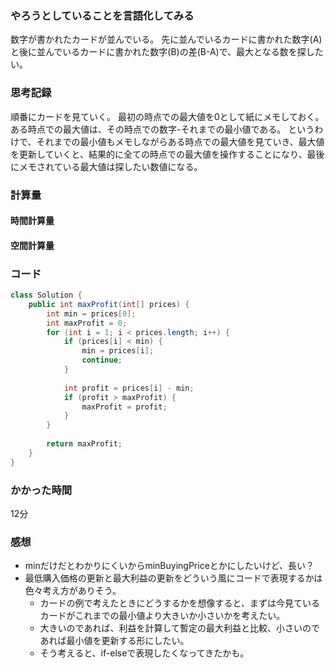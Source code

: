 ### やろうとしていることを言語化してみる
数字が書かれたカードが並んでいる。
先に並んでいるカードに書かれた数字(A)と後に並んでいるカードに書かれた数字(B)の差(B-A)で、最大となる数を探したい。

### 思考記録
順番にカードを見ていく。
最初の時点での最大値を0として紙にメモしておく。
ある時点での最大値は、その時点での数字-それまでの最小値である。
というわけで、それまでの最小値もメモしながらある時点での最大値を見ていき、最大値を更新していくと、結果的に全ての時点での最大値を操作することになり、最後にメモされている最大値は探したい数値になる。

### 計算量
#### 時間計算量

#### 空間計算量


### コード
```Java
class Solution {
    public int maxProfit(int[] prices) {
        int min = prices[0];
        int maxProfit = 0;
        for (int i = 1; i < prices.length; i++) {
            if (prices[i] < min) {
                min = prices[i];
                continue;
            }
            
            int profit = prices[i] - min;
            if (profit > maxProfit) {
                maxProfit = profit;
            }
        }
        
        return maxProfit;
    }
}
```
### かかった時間
12分

### 感想
- minだけだとわかりにくいからminBuyingPriceとかにしたいけど、長い？
- 最低購入価格の更新と最大利益の更新をどういう風にコードで表現するかは色々考え方がありそう。
  - カードの例で考えたときにどうするかを想像すると、まずは今見ているカードがこれまでの最小値より大きいか小さいかを考えたい。
  - 大きいのであれば、利益を計算して暫定の最大利益と比較、小さいのであれば最小値を更新する形にしたい。
  - そう考えると、if-elseで表現したくなってきたかも。